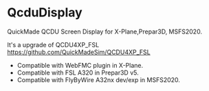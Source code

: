 # QcduDisplay
QuickMade QCDU Screen Display for X-Plane,Prepar3D, MSFS2020.
 
It's a upgrade of QCDU4XP_FSL <https://github.com/QuickMadeSim/QCDU4XP_FSL>

* Compatible with WebFMC plugin in X-Plane.
* Compatible with FSL A320 in Prepar3D v5.
* Compatible with FlyByWire A32nx dev/exp in MSFS2020.